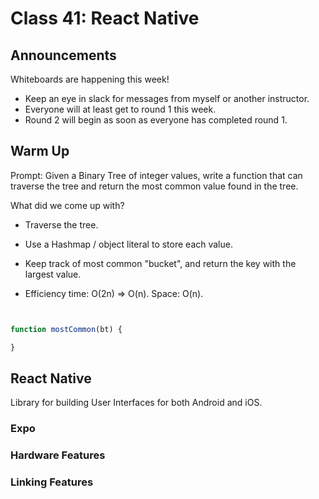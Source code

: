 # Class 41: React Native

## Announcements

Whiteboards are happening this week!

* Keep an eye in slack for messages from myself or another instructor.
* Everyone will at least get to round 1 this week.
* Round 2 will begin as soon as everyone has completed round 1.

## Warm Up

Prompt: Given a Binary Tree of integer values, write a function that can traverse the tree and return the most common value found in the tree.

What did we come up with?

* Traverse the tree.
* Use a Hashmap / object literal to store each value.
* Keep track of most common "bucket", and return the key with the largest value.

* Efficiency
time: O(2n) => O(n).
Space: O(n).

```javascript


function mostCommon(bt) {

}

```

## React Native

Library for building User Interfaces for both Android and iOS.

### Expo

### Hardware Features

### Linking Features
